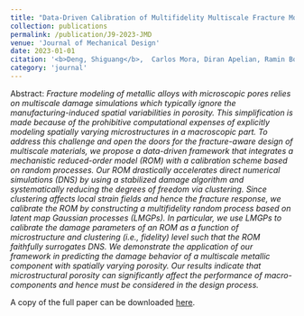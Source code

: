 ```yaml
---
title: "Data-Driven Calibration of Multifidelity Multiscale Fracture Models via Latent Map Gaussian Process"
collection: publications
permalink: /publication/J9-2023-JMD
venue: 'Journal of Mechanical Design'
date: 2023-01-01
citation: '<b>Deng, Shiguang</b>,  Carlos Mora, Diran Apelian, Ramin Bostanabad. <i>Journal of Mechanical Design</i> (2023), 145(1): 011705.'
category: 'journal'
---
```

Abstract: _Fracture modeling of metallic alloys with microscopic pores relies on multiscale damage simulations which typically ignore the manufacturing-induced spatial variabilities in porosity. This simplification is made because of the prohibitive computational expenses of explicitly modeling spatially varying microstructures in a macroscopic part. To address this challenge and open the doors for the fracture-aware design of multiscale materials, we propose a data-driven framework that integrates a mechanistic reduced-order model (ROM) with a calibration scheme based on random processes. Our ROM drastically accelerates direct numerical simulations (DNS) by using a stabilized damage algorithm and systematically reducing the degrees of freedom via clustering. Since clustering affects local strain fields and hence the fracture response, we calibrate the ROM by constructing a multifidelity random process based on latent map Gaussian processes (LMGPs). In particular, we use LMGPs to calibrate the damage parameters of an ROM as a function of microstructure and clustering (i.e., fidelity) level such that the ROM faithfully surrogates DNS. We demonstrate the application of our framework in predicting the damage behavior of a multiscale metallic component with spatially varying porosity. Our results indicate that microstructural porosity can significantly affect the performance of macro-components and hence must be considered in the design process._

A copy of the full paper can be downloaded [here](/files/J9-2023-JMD.pdf).
